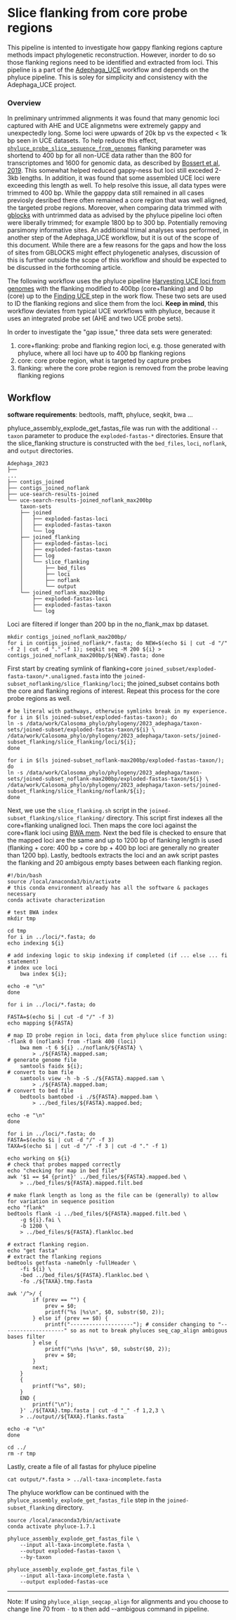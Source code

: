 # Slice flanking from core probe regions

This pipeline is intented to investigate how gappy flanking regions capture methods impact phylogenetic reconstruction. However, inorder to do so those flanking regions need to be identified and extracted from loci. This pipeline is a part of the [Adephaga_UCE](https://github.com/crcardenas/Adephaga_UCE) workflow and depends on the phyluce pipeline. This is soley for simplicity and consistency with the Adephaga_UCE project.

### Overview

In preliminary untrimmed alignments it was found that many genomic loci captured with AHE and UCE alignmetns were extremely gappy and unexpectedly long. Some loci were upwards of 20k bp vs the expected < 1k bp seen in UCE datasets. To help reduce this effect, [`phyluce_probe_slice_sequence_from_genomes`](https://phyluce.readthedocs.io/en/latest/tutorials/tutorial-3.html#extracting-fasta-sequence-matching-uce-loci-from-genome-sequences) flanking parameter was shortend to 400 bp for all non-UCE data rather than the 800 for transcriptomes and 1600 for genomic data, as described by [Bossert et al, 2019](https://www.sciencedirect.com/science/article/pii/S1055790318304317#f0005). This somewhat helped reduced gappy-ness but loci still exceded 2-3kb lengths. In addition, it was found that some assembled UCE loci were exceeding this length as well. To help resolve this issue, all data types were trimmed to 400 bp. While the gapppy data still remained in all cases previosly desribed there often remained a core region that was well aligned, the targeted probe regions. Moreover, when comparing data trimmed with [gblocks](https://phyluce.readthedocs.io/en/latest/tutorials/tutorial-1.html#aligning-uce-loci) with untrimmed data as advised by the phyluce pipeline loci often were liberally trimmed; for example 1800 bp to 300 bp. Potentially removing parsimony informative sites. An additional trimal analyses was performed, in another step of the Adephaga_UCE workflow, but it is out of the scope of this document. While there are a few reasons for the gaps and how the loss of sites from GBLOCKS might effect phylogenetic analyses, discussion of this is further outside the scope of this workflow and should be expected to be discussed in the forthcoming article.

The following workflow uses the phyluce pipeline [Harvesting UCE loci from genomes](https://phyluce.readthedocs.io/en/latest/tutorials/tutorial-3.html) with the flanking modified to 400bp (core+flanking) and 0 bp (core) up to the [Finding UCE ](https://phyluce.readthedocs.io/en/latest/tutorials/tutorial-1.html#finding-uce-loci) step in the work flow. These two sets are used to ID the flanking regions and slice them from the loci. __Keep in mind__, this workflow deviates from typical UCE workflows with phyluce, because it uses an integrated probe set (AHE and two UCE probe sets).

In order to investigate the "gap issue," three data sets were generated:

1. core+flanking: probe and flanking region loci, e.g. those generated with phyluce, where all loci have up to 400 bp flanking regions
2. core: core probe region, what is targeted by capture probes
3. flanking: where the core probe region is removed from the probe leaving flanking regions


## Workflow 

__software requirements__: bedtools, mafft, phyluce, seqkit, bwa ...

phyluce_assembly_explode_get_fastas_file was run with the additional `--taxon` parameter to produce the `exploded-fastas-*` directories. 
Ensure that the slice_flanking structure is constructed with the `bed_files`, `loci`, `noflank`, and `output` directories.

```
Adephaga_2023
├──
...
├── contigs_joined
├── contigs_joined_noflank
├── uce-search-results-joined
└── uce-search-results-joined_noflank_max200bp
	taxon-sets
	├── joined
	│   ├── exploded-fastas-loci
	│   ├── exploded-fastas-taxon
	│   └── log
	├── joined_flanking
	│   ├── exploded-fastas-loci
	│   ├── exploded-fastas-taxon
	│   ├── log
	│   └── slice_flanking
	│       ├── bed_files
	│       ├── loci
	│       ├── noflank
	│       └── output
	└── joined_noflank_max200bp
		├── exploded-fastas-loci
		├── exploded-fastas-taxon
		└── log
```

Loci are filtered if longer than 200 bp in the no_flank_max bp dataset.
```
mkdir contigs_joined_noflank_max200bp/
for i in contigs_joined_noflank/*.fasta; do NEW=$(echo $i | cut -d "/" -f 2 | cut -d "." -f 1); seqkit seq -M 200 ${i} > contigs_joined_noflank_max200bp/${NEW}.fasta; done
```

First start by creating symlink of flanking+core `joined_subset/exploded-fasta-taxon/*.unaligned.fasta` into the `joined-subset_noflanking/slice_flanking/loci`; the joined_subset contains both the core and flanking regions of interest. Repeat this process for the core probe regions as well.

```
# be literal with pathways, otherwise symlinks break in my experience.
for i in $(ls joined-subset/exploded-fastas-taxon); do
ln -s /data/work/Calosoma_phylo/phylogeny/2023_adephaga/taxon-sets/joined-subset/exploded-fastas-taxon/${i} \
/data/work/Calosoma_phylo/phylogeny/2023_adephaga/taxon-sets/joined-subset_flanking/slice_flanking/loci/${i}; 
done

for i in $(ls joined-subset_noflank-max200bp/exploded-fastas-taxon/); do 
ln -s /data/work/Calosoma_phylo/phylogeny/2023_adephaga/taxon-sets/joined-subset_noflank-max200bp/exploded-fastas-taxon/${i} \
/data/work/Calosoma_phylo/phylogeny/2023_adephaga/taxon-sets/joined-subset_flanking/slice_flanking/noflank/${i}; 
done
```

Next, we use the `slice_flanking.sh` script in the `joined-subset_flanking/slice_flanking/` directory. This  script first indexes all the core+flanking unaligned loci. Then maps the core loci against the core+flank loci using [BWA mem](https://bio-bwa.sourceforge.net/bwa.shtml). Next the bed file is checked to ensure that the mapped loci are the same and up to 1200 bp of flanking length is used (flanking + core: 400 bp + core bp + 400 bp loci are generally no greater than 1200 bp). Lastly, bedtools extracts the loci and an awk script pastes the flanking and 20 ambigous empty bases between each flanking region.
```
#!/bin/bash
source /local/anaconda3/bin/activate
# this conda environment already has all the software & packages necessary
conda activate characterization

# test BWA index
mkdir tmp

cd tmp
for i in ../loci/*.fasta; do
echo indexing ${i}

# add indexing logic to skip indexing if completed (if ... else ... fi statement)
# index uce loci
	bwa index ${i}; 

echo -e "\n"	
done

for i in ../loci/*.fasta; do

FASTA=$(echo $i | cut -d "/" -f 3)
echo mapping ${FASTA}

# map ID probe region in loci, data from phyluce slice function using: -flank 0 (noflank) from -flank 400 (loci)
	bwa mem -t 6 ${i} ../noflank/${FASTA} \
		> ./${FASTA}.mapped.sam;
# generate genome file
	samtools faidx ${i};
# convert to bam file
	samtools view -h -b -S ./${FASTA}.mapped.sam \
		> ./${FASTA}.mapped.bam;
# convert to bed file
	bedtools bamtobed -i ./${FASTA}.mapped.bam \
		> ../bed_files/${FASTA}.mapped.bed;

echo -e "\n"
done

for i in ../loci/*.fasta; do
FASTA=$(echo $i | cut -d "/" -f 3)
TAXA=$(echo $i | cut -d "/" -f 3 | cut -d "." -f 1)

echo working on ${i}
# check that probes mapped correctly
echo "checking for map in bed file"
awk '$1 == $4 {print}' ../bed_files/${FASTA}.mapped.bed \
	> ../bed_files/${FASTA}.mapped.filt.bed

# make flank length as long as the file can be (generally) to allow for variation in sequence position
echo "flank"
bedtools flank -i ../bed_files/${FASTA}.mapped.filt.bed \
	-g ${i}.fai \
	-b 1200 \
	> ../bed_files/${FASTA}.flankloc.bed 

# extract flanking region.
echo "get fasta"
# extract the flanking regions
bedtools getfasta -nameOnly -fullHeader \
	-fi ${i} \
	-bed ../bed_files/${FASTA}.flankloc.bed \
	-fo ./${TAXA}.tmp.fasta

awk '/^>/ {
		if (prev == "") {
			prev = $0;
			printf("%s |%s\n", $0, substr($0, 2));
		} else if (prev == $0) {
			printf("--------------------"); # consider changing to "--------------------" so as not to break phyluces seq_cap_align ambigous bases filter
		} else {
			printf("\n%s |%s\n", $0, substr($0, 2));
			prev = $0;
		}
		next;
	}
	{
		printf("%s", $0);
	}
	END {
		printf("\n");
	}' ./${TAXA}.tmp.fasta | cut -d "_" -f 1,2,3 \
	> ../output//${TAXA}.flanks.fasta

echo -e "\n"
done

cd ../
rm -r tmp
```

Lastly, create a file of all fastas for phyluce pipeline
```
cat output/*.fasta > ../all-taxa-incomplete.fasta
```

The phyluce workflow can be continued with the `phyluce_assembly_explode_get_fastas_file` step in the `joined-subset_flanking` directory. 

```
source /local/anaconda3/bin/activate
conda activate phyluce-1.7.1

phyluce_assembly_explode_get_fastas_file \
    --input all-taxa-incomplete.fasta \
    --output exploded-fastas-taxon \
    --by-taxon

phyluce_assembly_explode_get_fastas_file \
    --input all-taxa-incomplete.fasta \
    --output exploded-fastas-uce

```

---

Note: If using `phyluce_align_seqcap_align` for alignments and you choose to change line 70 from `-` to `N` then add --ambigous command in pipeline.
